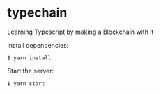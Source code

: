 # typechain
Learning Typescript by making a Blockchain with it

Install dependencies:
```
$ yarn install
```
Start the server:
```
$ yarn start
```
